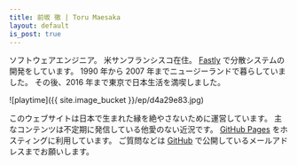 ```yaml
---
title: 前坂 徹 | Toru Maesaka
layout: default
is_post: true
---
```


ソフトウェアエンジニア。
米サンフランシスコ在住。
[Fastly](https://www.fastly.com/) で分散システムの開発をしています。
1990 年から 2007 年までニュージーランドで暮らしていました。
その後、2016 年まで東京で日本生活を満喫しました。

![playtime]({{ site.image_bucket }}/ep/d4a29e83.jpg)

このウェブサイトは日本で生まれた縁を絶やさないために運営しています。
主なコンテンツは不定期に発信している他愛のない近況です。
[GitHub Pages](https://pages.github.com/) をホスティングに利用しています。
ご質問などは [GitHub](https://github.com/tmaesaka) で公開しているメールアドレスまでお願いします。
